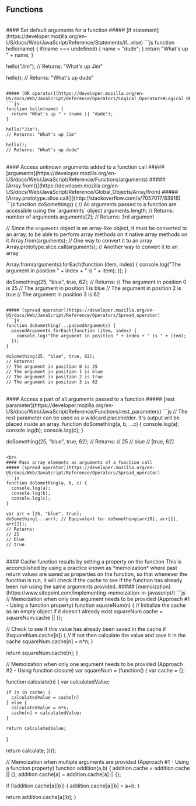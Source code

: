 ## Functions

<br>
#### Set default arguments for a function
##### [if statement](https://developer.mozilla.org/en-US/docs/Web/JavaScript/Reference/Statements/if...else)
```js
function hello(name) {
  if(name === undefined) { name = "dude"; }
  return "What's up " + name;
}

hello("Jim");
// Returns: "What's up Jim"

hello();
// Returns: "What's up dude"
```

##### [OR operator](https://developer.mozilla.org/en-US/docs/Web/JavaScript/Reference/Operators/Logical_Operators#Logical_OR)
```js
function hello(name) {
  return "What's up " + (name || "dude");
}

hello("Jim");
// Returns: "What's up Jim"

hello();
// Returns: "What's up dude"
```

<br>
#### Access unknown arguments added to a function call
##### [arguments](https://developer.mozilla.org/en-US/docs/Web/JavaScript/Reference/Functions/arguments)
##### [Array.from()](https://developer.mozilla.org/en-US/docs/Web/JavaScript/Reference/Global_Objects/Array/from)
##### [Array.prototype.slice.call()](http://stackoverflow.com/a/7057017/83916)
```js
function doSomething() {
  // All arguments passed to a function are accessible using the `arguments` object
  arguments.length; // Returns: number of arguments
  arguments[2]; // Returns: 3rd argument

  // Since the `arguments` object is an array-like object, it must be converted to an array, to be able to perform array methods on it native array methods on it
  Array.from(arguments); // One way to convert it to an array
  Array.prototype.slice.call(arguments); // Another way to convert it to an array
  
  Array.from(arguments).forEach(function (item, index) {
    console.log("The argument in position " + index + " is " + item);
  });
}

doSomething(25, "blue", true, 62);
// Returns:
// The argument in position 0 is 25
// The argument in position 1 is blue
// The argument in position 2 is true
// The argument in position 3 is 62
```

##### [spread operator](https://developer.mozilla.org/en-US/docs/Web/JavaScript/Reference/Operators/Spread_operator)
```js
function doSomething(...passedArguments) {
  passedArguments.forEach(function (item, index) {
    console.log("The argument in position " + index + " is " + item);
  });
}

doSomething(25, "blue", true, 62);
// Returns:
// The argument in position 0 is 25
// The argument in position 1 is blue
// The argument in position 2 is true
// The argument in position 3 is 62
```

<br>
#### Access a part of all arguments passed to a function
##### [rest parameter](https://developer.mozilla.org/en-US/docs/Web/JavaScript/Reference/Functions/rest_parameters)
```js
// The rest parameter can be used as a wildcard placeholder. It's output will be placed inside an array.
function doSomething(a, b, ...c) {
  console.log(a);
  console.log(b);
  console.log(c);
}

doSomething(25, "blue", true, 62);
// Returns:
// 25
// blue
// [true, 62]
```

<br>
#### Pass array elements as arguments of a function call
##### [spread operator](https://developer.mozilla.org/en-US/docs/Web/JavaScript/Reference/Operators/Spread_operator)
```js
function doSomething(a, b, c) {
  console.log(a);
  console.log(b);
  console.log(c);
}

var arr = [25, "blue", true];
doSomething(...arr); // Equivalent to: doSomething(arr[0], arr[1], arr[2]);
// Returns:
// 25
// blue
// true
```

<br>
#### Cache function results by setting a property on the function
This is accomplished by using a practice known as *memoization* where past return values are saved as properties on the function, so that whenever the function is run, it will check if the cache to see if the function has already been run using the same arguments provided.
##### [memoization](https://www.sitepoint.com/implementing-memoization-in-javascript/)
```js
// Memoization when only one argument needs to be provided (Approach #1 - Using a function property)
function squareNum(n) {
  // Initialize the cache as an empty object if it doesn't already exist
  squareNum.cache = squareNum.cache || {};
  
  // Check to see if this value has already been saved in the cache
  if (!squareNum.cache[n]) {
    // If not then calculate the value and save it in the cache
    squareNum.cache[n] = n*n;
  }
  
  return squareNum.cache[n];
}

// Memoization when only one argument needs to be provided (Approach #2 - Using function closure)
var squareNum = (function() {
  var cache = {};
  
  function calculate(n) {
    var calculatedValue;
  
    if (n in cache) {
      calculatedValue = cache[n]
    } else {
      calculatedValue = n*n;
      cache[n] = calculatedValue;
    }
    
    return calculatedValue;
  }
  
  return calculate;
})();


// Memoization when multiple arguments are provided (Approach #1 - Using a function property)
function addition(a,b) {
  addition.cache = addition.cache || {};
  addition.cache[a] = addition.cache[a] || {};
  
  if (!addition.cache[a][b]) {
    addition.cache[a][b] = a+b;
  }
  
  return addition.cache[a][b];
}
```



